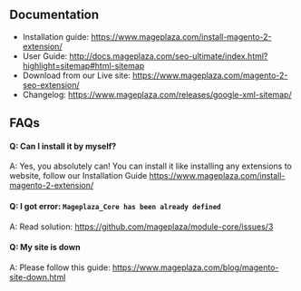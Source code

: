 ## Documentation

- Installation guide: https://www.mageplaza.com/install-magento-2-extension/
- User Guide: http://docs.mageplaza.com/seo-ultimate/index.html?highlight=sitemap#html-sitemap
- Download from our Live site: https://www.mageplaza.com/magento-2-seo-extension/
- Changelog: https://www.mageplaza.com/releases/google-xml-sitemap/

## FAQs

#### Q: Can I install it by myself?
A: Yes, you absolutely can! You can install it like installing any extensions to website, follow our Installation Guide https://www.mageplaza.com/install-magento-2-extension/ 

#### Q: I got error: `Mageplaza_Core has been already defined`
A: Read solution: https://github.com/mageplaza/module-core/issues/3

#### Q: My site is down
A: Please follow this guide: https://www.mageplaza.com/blog/magento-site-down.html
